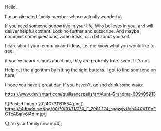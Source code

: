 Hello. 

I'm an alienated family member whose actually wonderful.

If you need someone supportive in your life. Who believes in you, and will deliver helpful content. Look no further and subscribe. And maybe comment some questions, video ideas, or a bit about yourself.

I care about your feedback and ideas. Let me know what you would like to see.

if you've heard rumors about me, they are probably true.  Even if it's not.

Help out the algorithm by hitting the right buttons. I got to find someone on here.

I hope you have a great day. If you haven't, go and drink some water.

https://www.deviantart.com/quillsandspells/art/Aunt-Grandma-609405913

![[Pasted image 20240731181554.png]]
https://t4.ftcdn.net/jpg/00/79/81/11/360_F_79811174_ssqzcjvUeh44GXTEnFGTcABqfv6i4dIm.jpg


![[I'm your family now.mp4]]